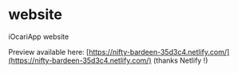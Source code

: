 # website

iOcariApp website

Preview available here: [https://nifty-bardeen-35d3c4.netlify.com/](https://nifty-bardeen-35d3c4.netlify.com/) (thanks Netlify !)
